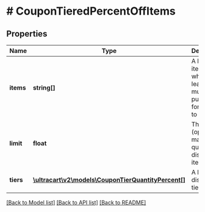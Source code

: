 # # CouponTieredPercentOffItems

## Properties

Name | Type | Description | Notes
------------ | ------------- | ------------- | -------------
**items** | **string[]** | A list of items of which at least one must be purchased for coupon to be valid. | [optional]
**limit** | **float** | The (optional) maximum quantity of discounted items. | [optional]
**tiers** | [**\ultracart\v2\models\CouponTierQuantityPercent[]**](CouponTierQuantityPercent.md) | A list of discount tiers. | [optional]

[[Back to Model list]](../../README.md#models) [[Back to API list]](../../README.md#endpoints) [[Back to README]](../../README.md)
